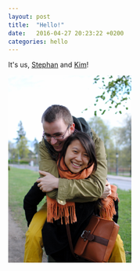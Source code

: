 ```yaml
---
layout: post
title:  "Hello!"
date:   2016-04-27 20:23:22 +0200
categories: hello
---
```


It's us, <a href="http://stbr.me" target="_blank">Stephan</a> and <a
href="https://www.it.uu.se/katalog/kimtr171" target="_blank">Kim</a>!

<img width="50%" alt="Picture of us" src="https://raw.githubusercontent.com/stephan-kim/stephan-kim.github.io/master/_img/pic.jpg"/>